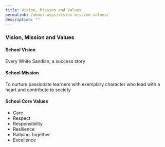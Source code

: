 ```yaml
---
title: Vision, Mission and Values
permalink: /about-wsps/vision-mission-values/
description: ""
---
```

### **Vision, Mission and Values**
#### **School Vision**
Every White Sandian, a success story

#### **School Mission**
To nurture passionate learners with exemplary character who lead with a heart and contribute to society

#### **School Core Values**
*   Care
*   Respect
*   Responsibility
*   Resilience
*   Rallying Together
*   Excellence